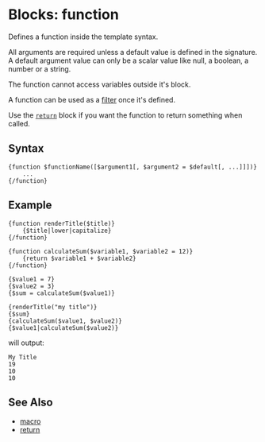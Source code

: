 # Blocks: function 

Defines a function inside the template syntax.

All arguments are required unless a default value is defined in the signature.
A default argument value can only be a scalar value like null, a boolean, a number or a string. 

The function cannot access variables outside it's block.

A function can be used as a [filter](filter.md) once it's defined.

Use the [```return```](return.md) block if you want the function to return something when called.

## Syntax

```
{function $functionName([$argument1[, $argument2 = $default[, ...]]])}
    ...
{/function}
```

## Example

```
{function renderTitle($title)}
    {$title|lower|capitalize}
{/function}

{function calculateSum($variable1, $variable2 = 12)}
    {return $variable1 + $variable2}
{/function}

{$value1 = 7}
{$value2 = 3}
{$sum = calculateSum($value1)}

{renderTitle("my title")}
{$sum}
{calculateSum($value1, $value2)}
{$value1|calculateSum($value2)}
```

will output:

```
My Title
19
10
10
```


## See Also

- [macro](macro.md)
- [return](return.md)

